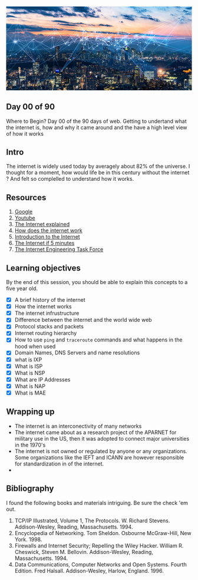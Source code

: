 ![Internet](../avatar.jpg)

## Day 00 of 90 
Where to Begin? Day 00 of the 90 days of web. Getting to undertand what the internet is, how and why it came around and the have a high level view of how it works 

## Intro
The internet is widely used today by averagely about 82% of the universe. I thought for a moment, how would life be in this century without the internet ? And felt so complelled to understand how it works. 

## Resources 
1. [Google](https://www.google.com/search?q=how+the+internet+works)
2. [Youtube](https://www.youtube.com/results?search_query=how+the+internet+works)
3. [The Internet explained](https://www.vox.com/2014/6/16/18076282/the-internet)
4. [How does the internet work](http://web.stanford.edu/class/msande91si/www-spr04/readings/week1/InternetWhitepaper.htm)
6. [Introduction to the Internet](https://roadmap.sh/guides/what-is-internet)
7. [The Internet if 5 minutes](https://www.youtube.com/watch?v=7_LPdttKXPc)
5. [The Internet Engineering Task Force](https://www.ietf.org/)


## Learning objectives
By the end of this session, you should be able to explain this concepts to a five year old. 
* [X] A brief history of the internet
* [X] How the internet works 
* [X] The internet infrustructure
* [X] Difference between the internet and the world wide web 
* [X] Protocol stacks and packets
* [X] Internet routing hierarchy 
* [X] How to use ```ping``` and ```traceroute``` commands and what happens in the hood when used 
* [X] Domain Names, DNS Servers and name resolutions
* [X] what is IXP
* [X] What is ISP
* [X] What is NSP
* [X] What are IP Addresses
* [X] What is NAP
* [X] What is MAE 

## Wrapping up 
- The internet is an interconectivity of many networks 
- The internet came about as a research project of the APARNET for military use in the US, then it was adopted to connect major universities in the 1970's 
- The internet is not owned or regulated by anyone or any organizations. Some organizations like the IEFT and ICANN are however responsible for standardization in of the internet. 
- 

## Bibliography 
I found the following books and materials intriguing. Be sure the check 'em out. 
1.  TCP/IP Illustrated, Volume 1, The Protocols.
W. Richard Stevens.
Addison-Wesley, Reading, Massachusetts. 1994. 
2. Encyclopedia of Networking.
Tom Sheldon.
Osbourne McGraw-Hill, New York. 1998. 
3. Firewalls and Internet Security; Repelling the Wiley Hacker.
William R. Cheswick, Steven M. Bellovin.
Addison-Wesley, Reading, Massachusetts. 1994. 
4. Data Communications, Computer Networks and Open Systems. Fourth Edition.
Fred Halsall.
Addison-Wesley, Harlow, England. 1996. 